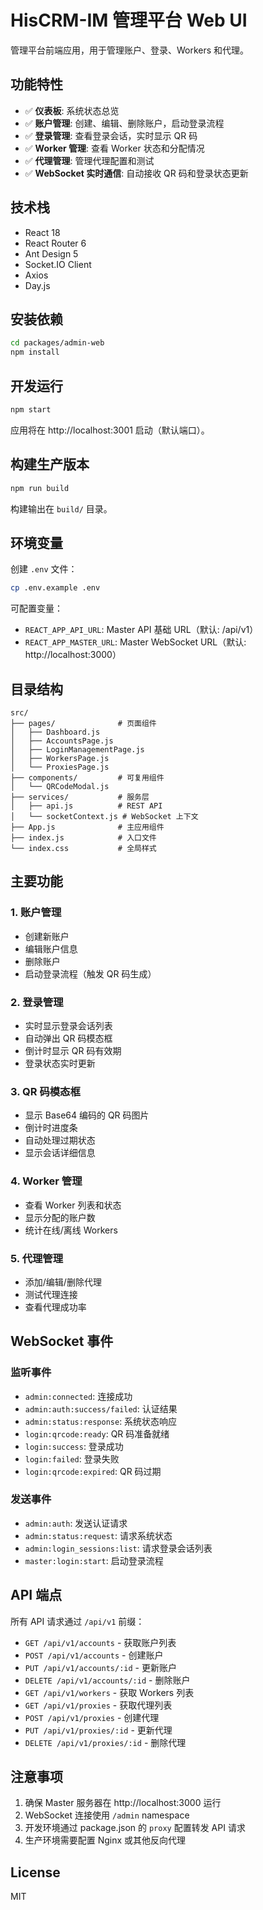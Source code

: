 # HisCRM-IM 管理平台 Web UI

管理平台前端应用，用于管理账户、登录、Workers 和代理。

## 功能特性

- ✅ **仪表板**: 系统状态总览
- ✅ **账户管理**: 创建、编辑、删除账户，启动登录流程
- ✅ **登录管理**: 查看登录会话，实时显示 QR 码
- ✅ **Worker 管理**: 查看 Worker 状态和分配情况
- ✅ **代理管理**: 管理代理配置和测试
- ✅ **WebSocket 实时通信**: 自动接收 QR 码和登录状态更新

## 技术栈

- React 18
- React Router 6
- Ant Design 5
- Socket.IO Client
- Axios
- Day.js

## 安装依赖

```bash
cd packages/admin-web
npm install
```

## 开发运行

```bash
npm start
```

应用将在 http://localhost:3001 启动（默认端口）。

## 构建生产版本

```bash
npm run build
```

构建输出在 `build/` 目录。

## 环境变量

创建 `.env` 文件：

```bash
cp .env.example .env
```

可配置变量：
- `REACT_APP_API_URL`: Master API 基础 URL（默认: /api/v1）
- `REACT_APP_MASTER_URL`: Master WebSocket URL（默认: http://localhost:3000）

## 目录结构

```
src/
├── pages/              # 页面组件
│   ├── Dashboard.js
│   ├── AccountsPage.js
│   ├── LoginManagementPage.js
│   ├── WorkersPage.js
│   └── ProxiesPage.js
├── components/         # 可复用组件
│   └── QRCodeModal.js
├── services/           # 服务层
│   ├── api.js          # REST API
│   └── socketContext.js # WebSocket 上下文
├── App.js              # 主应用组件
├── index.js            # 入口文件
└── index.css           # 全局样式
```

## 主要功能

### 1. 账户管理

- 创建新账户
- 编辑账户信息
- 删除账户
- 启动登录流程（触发 QR 码生成）

### 2. 登录管理

- 实时显示登录会话列表
- 自动弹出 QR 码模态框
- 倒计时显示 QR 码有效期
- 登录状态实时更新

### 3. QR 码模态框

- 显示 Base64 编码的 QR 码图片
- 倒计时进度条
- 自动处理过期状态
- 显示会话详细信息

### 4. Worker 管理

- 查看 Worker 列表和状态
- 显示分配的账户数
- 统计在线/离线 Workers

### 5. 代理管理

- 添加/编辑/删除代理
- 测试代理连接
- 查看代理成功率

## WebSocket 事件

### 监听事件

- `admin:connected`: 连接成功
- `admin:auth:success/failed`: 认证结果
- `admin:status:response`: 系统状态响应
- `login:qrcode:ready`: QR 码准备就绪
- `login:success`: 登录成功
- `login:failed`: 登录失败
- `login:qrcode:expired`: QR 码过期

### 发送事件

- `admin:auth`: 发送认证请求
- `admin:status:request`: 请求系统状态
- `admin:login_sessions:list`: 请求登录会话列表
- `master:login:start`: 启动登录流程

## API 端点

所有 API 请求通过 `/api/v1` 前缀：

- `GET /api/v1/accounts` - 获取账户列表
- `POST /api/v1/accounts` - 创建账户
- `PUT /api/v1/accounts/:id` - 更新账户
- `DELETE /api/v1/accounts/:id` - 删除账户
- `GET /api/v1/workers` - 获取 Workers 列表
- `GET /api/v1/proxies` - 获取代理列表
- `POST /api/v1/proxies` - 创建代理
- `PUT /api/v1/proxies/:id` - 更新代理
- `DELETE /api/v1/proxies/:id` - 删除代理

## 注意事项

1. 确保 Master 服务器在 http://localhost:3000 运行
2. WebSocket 连接使用 `/admin` namespace
3. 开发环境通过 package.json 的 `proxy` 配置转发 API 请求
4. 生产环境需要配置 Nginx 或其他反向代理

## License

MIT
